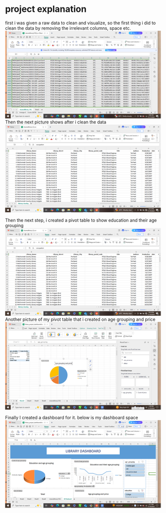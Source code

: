 # project explanation
first i was given a raw data to clean and visualize, so the first thing i did to clean the data by removing the irrelevant columns, space etc.
![before i clean the data](https://github.com/Eunigirl/library_project/blob/main/img/Screenshot%20(20).png) 
Then the next picture shows after i clean the data
![after I cleaned the data](https://github.com/Eunigirl/library_project/blob/main/img/Screenshot%20(52).png)

Then the next step, i created a pivot table  to show education and their age grouping
![education and age grouping](https://github.com/Eunigirl/library_project/blob/main/img/Screenshot%20(52).png) 
Another picture of my pivot table that i created on age grouping and price
![age grouping and price](https://github.com/Eunigirl/library_project/blob/main/img/Screenshot%20(47).png)  

Finally I created a dashboard for it. below is my dashboard space
![dashboard](https://github.com/Eunigirl/library_project/blob/main/img/Screenshot%20(50).png)
